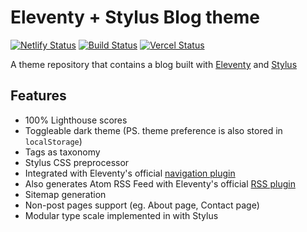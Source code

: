 # Eleventy + Stylus Blog theme

[![Netlify Status](https://api.netlify.com/api/v1/badges/a180e099-11d2-49d4-9697-910d56980343/deploy-status)](https://app.netlify.com/sites/eleventy-stylus-blog-theme/deploys)
[![Build Status](https://travis-ci.com/ar363/eleventy-stylus-blog-theme.svg?branch=main)](https://travis-ci.com/ar363/eleventy-stylus-blog-theme)
[![Vercel Status](https://vercel-badge-ar363.vercel.app/?app=eleventy-stylus-blog-theme)](https://github.com/ar363/eleventy-stylus-blog-theme/deployments/activity_log?environment=Production)

A theme repository that contains a blog built with [Eleventy](https://github.com/11ty/eleventy) and [Stylus](https://stylus-lang.com/)

## Features
 - 100% Lighthouse scores
 - Toggleable dark theme (PS. theme preference is also stored in `localStorage`)
 - Tags as taxonomy
 - Stylus CSS preprocessor
 - Integrated with Eleventy's official [navigation plugin](https://www.11ty.dev/docs/plugins/navigation/)
 - Also generates Atom RSS Feed with Eleventy's official [RSS plugin](https://www.11ty.dev/docs/plugins/rss/)
 - Sitemap generation
 - Non-post pages support (eg. About page, Contact page)
 - Modular type scale implemented in with Stylus
